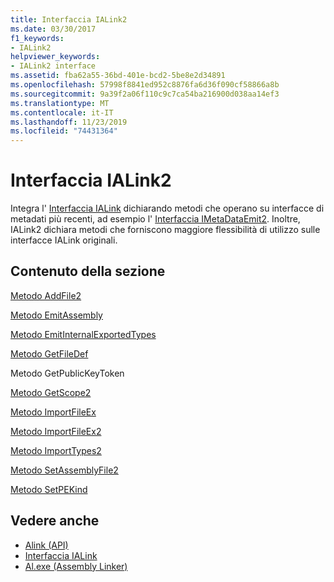 ```yaml
---
title: Interfaccia IALink2
ms.date: 03/30/2017
f1_keywords:
- IALink2
helpviewer_keywords:
- IALink2 interface
ms.assetid: fba62a55-36bd-401e-bcd2-5be8e2d34891
ms.openlocfilehash: 57998f8841ed952c8876fa6d36f090cf58866a8b
ms.sourcegitcommit: 9a39f2a06f110c9c7ca54ba216900d038aa14ef3
ms.translationtype: MT
ms.contentlocale: it-IT
ms.lasthandoff: 11/23/2019
ms.locfileid: "74431364"
---
```

# <a name="ialink2-interface"></a>Interfaccia IALink2
Integra l' [Interfaccia IALink](ialink-interface.md) dichiarando metodi che operano su interfacce di metadati più recenti, ad esempio l' [Interfaccia IMetaDataEmit2](../metadata/imetadataemit2-interface.md). Inoltre, IALink2 dichiara metodi che forniscono maggiore flessibilità di utilizzo sulle interfacce IALink originali.  
  
## <a name="in-this-section"></a>Contenuto della sezione  
 [Metodo AddFile2](addfile2-method.md)  
  
 [Metodo EmitAssembly](emitassembly-method.md)  
  
 [Metodo EmitInternalExportedTypes](emitinternalexportedtypes-method.md)  
  
 [Metodo GetFileDef](getfiledef-method.md)  
  
 Metodo GetPublicKeyToken  
  
 [Metodo GetScope2](getscope2-method.md)  
  
 [Metodo ImportFileEx](importfileex-method.md)  
  
 [Metodo ImportFileEx2](importfileex2-method.md)  
  
 [Metodo ImportTypes2](importtypes2-method.md)  
  
 [Metodo SetAssemblyFile2](setassemblyfile2-method.md)  
  
 [Metodo SetPEKind](setpekind-method.md)  
  
## <a name="see-also"></a>Vedere anche

- [Alink (API)](index.md)
- [Interfaccia IALink](ialink-interface.md)
- [Al.exe (Assembly Linker)](../../tools/al-exe-assembly-linker.md)
